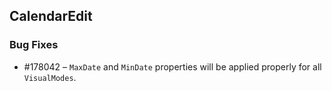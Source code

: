## CalendarEdit

### Bug Fixes


* \#178042 – `MaxDate` and `MinDate` properties will be applied properly for all `VisualModes`.